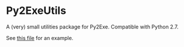 # Py2ExeUtils
A (very) small utilities package for Py2Exe. Compatible with Python 2.7.

See [this file](https://github.com/Son-Guhun/MDLX-Model-Optimizer-Script/blob/master/compile.py) for an example.
